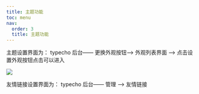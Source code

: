 ```yaml
---
title: 主题功能
toc: menu
nav:
  order: 3
  title: 主题功能
---
```


<Alert type="info">
主题设置界面为： typecho 后台—— 更换外观按钮——> 外观列表界面 ——> 点击设置外观按钮点击可以进入
</Alert>

![](https://https://cdn.my-api.cn/user/w/asset-pic-gitee/20210919231913.png)

<Alert type="info">
友情链接设置界面为： typecho 后台—— 管理 ——> 友情链接
</Alert>
